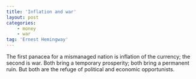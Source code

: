 ```yaml
---
title: 'Inflation and war'
layout: post
categories:
    - money
    - war
tag: 'Ernest Hemingway'
---
```


The first panacea for a mismanaged nation is inflation of the currency; the second is war. Both bring a temporary prosperity; both bring a permanent ruin. But both are the refuge of political and economic opportunists.